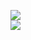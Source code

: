 [![](https://img.shields.io/badge/Made%20With-Github%20Spray-lightgrey.svg?style=for-the-badge&logo=github)](https://github.com/Annihil/github-spray#15453)  
[![](https://i.imgur.com/2DrTn0Z.gif)](https://github.com/Annihil/github-spray)